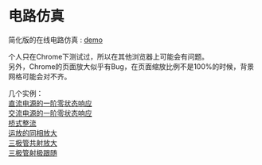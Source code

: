 # 电路仿真

简化版的在线电路仿真 : [demo](https://xiaoboost.github.io/circuitlab/)

个人只在Chrome下测试过，所以在其他浏览器上可能会有问题。  
另外，Chrome的页面放大似乎有Bug，在页面缩放比例不是100%的时候，背景网格可能会对不齐。

几个实例：  
[直流电源的一阶零状态响应](https://xiaoboost.github.io/circuitlab/?init=FirstOrderCircuitDC)  
[交流电源的一阶零状态响应](https://xiaoboost.github.io/circuitlab/?init=FirstOrderCircuitAC)  
[桥式整流](https://xiaoboost.github.io/circuitlab/?init=BridgeRectifier)  
[运放的同相放大](https://xiaoboost.github.io/circuitlab/?init=PhaseAmplifier)  
[三极管共射放大](https://xiaoboost.github.io/circuitlab/?init=CommonEmitterAmplifier)  
[三极管射极跟随](https://xiaoboost.github.io/circuitlab/?init=EmitterFollower)